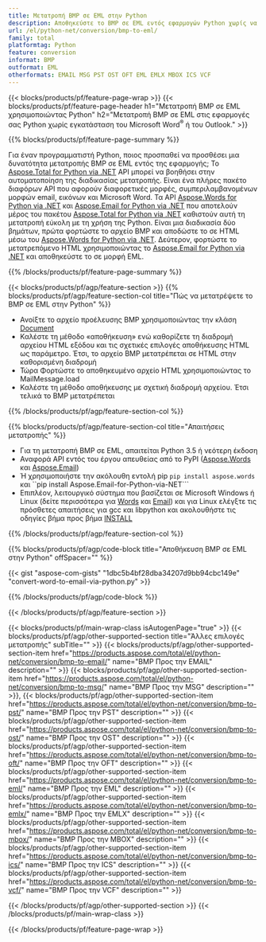 ```yaml
---
title: Μετατροπή BMP σε EML στην Python
description: Αποθηκεύστε το BMP σε EML εντός εφαρμογών Python χωρίς να χρησιμοποιήσετε το Microsoft Word ή το Outlook
url: /el/python-net/conversion/bmp-to-eml/
family: total
platformtag: Python
feature: conversion
informat: BMP
outformat: EML
otherformats: EMAIL MSG PST OST OFT EML EMLX MBOX ICS VCF
---
```

{{< blocks/products/pf/feature-page-wrap >}}
{{< blocks/products/pf/feature-page-header h1="Μετατροπή BMP σε EML χρησιμοποιώντας Python" h2="Μετατροπή BMP σε EML στις εφαρμογές σας Python χωρίς εγκατάσταση του Microsoft Word<sup>&reg;</sup> ή του Outlook." >}}

{{% blocks/products/pf/feature-page-summary %}}

Για έναν προγραμματιστή Python, ποιος προσπαθεί να προσθέσει μια δυνατότητα μετατροπής BMP σε EML εντός της εφαρμογής; Το [Aspose.Total for Python via .NET](https://products.aspose.com/total/python-net/) API μπορεί να βοηθήσει στην αυτοματοποίηση της διαδικασίας μετατροπής. Είναι ένα πλήρες πακέτο διαφόρων API που αφορούν διαφορετικές μορφές, συμπεριλαμβανομένων μορφών email, εικόνων και Microsoft Word. Τα API [Aspose.Words for Python via .NET](https://products.aspose.com/words/python-net/) και [Aspose.Email for Python via .NET](https://products.aspose.com/email/python-net/) που αποτελούν μέρος του πακέτου [Aspose.Total for Python via .NET](https://products.aspose.com/total/python-net/) καθιστούν αυτή τη μετατροπή εύκολη με τη χρήση της Python. Είναι μια διαδικασία δύο βημάτων, πρώτα φορτώστε το αρχείο BMP και αποδώστε το σε HTML μέσω του [Aspose.Words for Python via .NET](https://products.aspose.com/words/python-net/). Δεύτερον, φορτώστε το μετατρεπόμενο HTML χρησιμοποιώντας το [Aspose.Email for Python via .NET](https://products.aspose.com/email/python-net/) και αποθηκεύστε το σε μορφή EML.

{{% /blocks/products/pf/feature-page-summary %}}

{{< blocks/products/pf/agp/feature-section >}}
{{% blocks/products/pf/agp/feature-section-col title="Πώς να μετατρέψετε το BMP σε EML στην Python" %}}

- Ανοίξτε το αρχείο προέλευσης BMP χρησιμοποιώντας την κλάση [Document](https://reference.aspose.com/words/python-net/aspose.words/document/)
- Καλέστε τη μέθοδο «αποθήκευση» ενώ καθορίζετε τη διαδρομή αρχείου HTML εξόδου και τις σχετικές επιλογές αποθήκευσης HTML ως παράμετρο. Έτσι, το αρχείο BMP μετατρέπεται σε HTML στην καθορισμένη διαδρομή
- Τώρα Φορτώστε το αποθηκευμένο αρχείο HTML χρησιμοποιώντας το MailMessage.load
- Καλέστε τη μέθοδο αποθήκευσης με σχετική διαδρομή αρχείου. Έτσι τελικά το BMP μετατρέπεται

{{% /blocks/products/pf/agp/feature-section-col %}}

{{% blocks/products/pf/agp/feature-section-col title="Απαιτήσεις μετατροπής" %}}

- Για τη μετατροπή BMP σε EML, απαιτείται Python 3.5 ή νεότερη έκδοση
- Αναφορά API εντός του έργου απευθείας από το PyPI ([Aspose.Words](https://pypi.org/project/aspose-words/) και [Aspose.Email](https://pypi.org/project/Aspose.Email-for-Python-via-NET/))
- Ή χρησιμοποιήστε την ακόλουθη εντολή pip ```pip install aspose.words``` και ``pip install Aspose.Email-for-Python-via-NET``` 
- Επιπλέον, λειτουργικό σύστημα που βασίζεται σε Microsoft Windows ή Linux (δείτε περισσότερα για [Words](https://docs.aspose.com/words/python-net/system-requirements/) και [Email](https://docs.aspose.com/email/python-net/system-requirements/)) και για Linux ελέγξτε τις πρόσθετες απαιτήσεις για gcc και libpython και ακολουθήστε τις οδηγίες βήμα προς βήμα [INSTALL](https://docs.aspose.com/words/python-net/installation/)
 

{{% /blocks/products/pf/agp/feature-section-col %}}

{{% blocks/products/pf/agp/code-block title="Αποθήκευση BMP σε EML στην Python" offSpacer="" %}}

{{< gist "aspose-com-gists" "1dbc5b4bf28dba34207d9bb94cbc149e" "convert-word-to-email-via-python.py" >}}

{{% /blocks/products/pf/agp/code-block %}}

{{< /blocks/products/pf/agp/feature-section >}}

{{< blocks/products/pf/main-wrap-class isAutogenPage="true" >}}
{{< blocks/products/pf/agp/other-supported-section title="Άλλες επιλογές μετατροπής" subTitle="" >}}
{{< blocks/products/pf/agp/other-supported-section-item href="https://products.aspose.com/total/el/python-net/conversion/bmp-to-email/" name="BMP Προς την EMAIL" description="" >}}
{{< blocks/products/pf/agp/other-supported-section-item href="https://products.aspose.com/total/el/python-net/conversion/bmp-to-msg/" name="BMP Προς την MSG" description="" >}},
{{< blocks/products/pf/agp/other-supported-section-item href="https://products.aspose.com/total/el/python-net/conversion/bmp-to-pst/" name="BMP Προς την PST" description="" >}}
{{< blocks/products/pf/agp/other-supported-section-item href="https://products.aspose.com/total/el/python-net/conversion/bmp-to-ost/" name="BMP Προς την OST" description="" >}}
{{< blocks/products/pf/agp/other-supported-section-item href="https://products.aspose.com/total/el/python-net/conversion/bmp-to-oft/" name="BMP Προς την OFT" description="" >}}
{{< blocks/products/pf/agp/other-supported-section-item href="https://products.aspose.com/total/el/python-net/conversion/bmp-to-eml/" name="BMP Προς την EML" description="" >}}
{{< blocks/products/pf/agp/other-supported-section-item href="https://products.aspose.com/total/el/python-net/conversion/bmp-to-emlx/" name="BMP Προς την EMLX" description="" >}}
{{< blocks/products/pf/agp/other-supported-section-item href="https://products.aspose.com/total/el/python-net/conversion/bmp-to-mbox/" name="BMP Προς την MBOX" description="" >}}
{{< blocks/products/pf/agp/other-supported-section-item href="https://products.aspose.com/total/el/python-net/conversion/bmp-to-ics/" name="BMP Προς την ICS" description="" >}}
{{< blocks/products/pf/agp/other-supported-section-item href="https://products.aspose.com/total/el/python-net/conversion/bmp-to-vcf/" name="BMP Προς την VCF" description="" >}}

{{< /blocks/products/pf/agp/other-supported-section >}}
{{< /blocks/products/pf/main-wrap-class >}}

{{< /blocks/products/pf/feature-page-wrap >}}